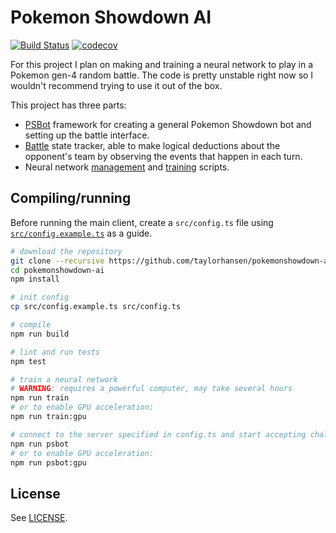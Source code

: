 # Pokemon Showdown AI
[![Build Status](https://app.travis-ci.com/taylorhansen/pokemonshowdown-ai.svg?branch=main)](https://app.travis-ci.com/taylorhansen/pokemonshowdown-ai)
[![codecov](https://codecov.io/gh/taylorhansen/pokemonshowdown-ai/branch/main/graph/badge.svg?token=qRdGD5oRzd)](https://codecov.io/gh/taylorhansen/pokemonshowdown-ai)

For this project I plan on making and training a neural network to play in a Pokemon gen-4 random battle.
The code is pretty unstable right now so I wouldn't recommend trying to use it out of the box.

This project has three parts:
* [PSBot](/src/psbot) framework for creating a general Pokemon Showdown bot and setting up the battle interface.
* [Battle](/src/psbot/handlers/battle) state tracker, able to make logical deductions about the opponent's team by observing the events that happen in each turn.
* Neural network [management](/src/psbot/handlers/battle/ai) and [training](/src/train) scripts.

## Compiling/running
Before running the main client, create a `src/config.ts` file using [`src/config.example.ts`](/src/config.example.ts) as a guide.

```sh
# download the repository
git clone --recursive https://github.com/taylorhansen/pokemonshowdown-ai
cd pokemonshowdown-ai
npm install

# init config
cp src/config.example.ts src/config.ts

# compile
npm run build

# lint and run tests
npm test

# train a neural network
# WARNING: requires a powerful computer, may take several hours
npm run train
# or to enable GPU acceleration:
npm run train:gpu

# connect to the server specified in config.ts and start accepting challenges
npm run psbot
# or to enable GPU acceleration:
npm run psbot:gpu
```

## License
See [LICENSE](/LICENSE).
